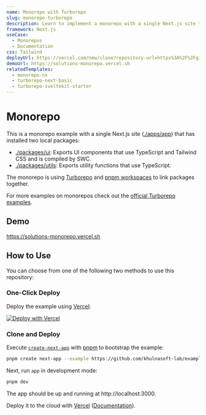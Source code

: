 ```yaml
---
name: Monorepo with Turborepo
slug: monorepo-turborepo
description: Learn to implement a monorepo with a single Next.js site that has installed two local packages.
framework: Next.js
useCase:
  - Monorepos
  - Documentation
css: Tailwind
deployUrl: https://vercel.com/new/clone?repository-url=https%3A%2F%2Fgithub.com%2Fvercel%2Fexamples%2Ftree%2Fmain%2Fsolutions%2Fmonorepo&project-name=monorepo&repository-name=monorepo&root-directory=apps%2Fapp
demoUrl: https://solutions-monorepo.vercel.sh
relatedTemplates:
  - monorepo-nx
  - turborepo-next-basic
  - turborepo-sveltekit-starter
---
```


# Monorepo

This is a monorepo example with a single Next.js site ([./apps/app](./apps/app)) that has installed two local packages:

- [./packages/ui](./packages/ui): Exports UI components that use TypeScript and Tailwind CSS and is compiled by SWC.
- [./packages/utils](./packages/utils): Exports utility functions that use TypeScript.

The monorepo is using [Turborepo](https://turborepo.org/) and [pnpm workspaces](https://pnpm.io/workspaces) to link packages together.

For more examples on monorepos check out the [official Turborepo examples](https://github.com/khulnasoft-lab/turborepo/tree/main/examples).

## Demo

https://solutions-monorepo.vercel.sh

## How to Use

You can choose from one of the following two methods to use this repository:

### One-Click Deploy

Deploy the example using [Vercel](https://vercel.com?utm_source=github&utm_medium=readme&utm_campaign=vercel-examples):

[![Deploy with Vercel](https://vercel.com/button)](https://vercel.com/new/clone?repository-url=https://github.com/khulnasoft-lab/examples/tree/main/solutions/monorepo&project-name=monorepo&repository-name=monorepo&root-directory=apps/app&install-command=pnpm%20install&build-command=cd%20..%2F..%20%26%26%20pnpm%20build%20--filter%3Dapp...&ignore-command=npx%20turbo-ignore)

### Clone and Deploy

Execute [`create-next-app`](https://github.com/khulnasoft-lab/next.js/tree/canary/packages/create-next-app) with [pnpm](https://pnpm.io/installation) to bootstrap the example:

```bash
pnpm create next-app --example https://github.com/khulnasoft-lab/examples/tree/main/solutions/monorepo monorepo
```

Next, run `app` in development mode:

```bash
pnpm dev
```

The app should be up and running at http://localhost:3000.

Deploy it to the cloud with [Vercel](https://vercel.com/new?utm_source=github&utm_medium=readme&utm_campaign=monorepo-example) ([Documentation](https://nextjs.org/docs/deployment)).
